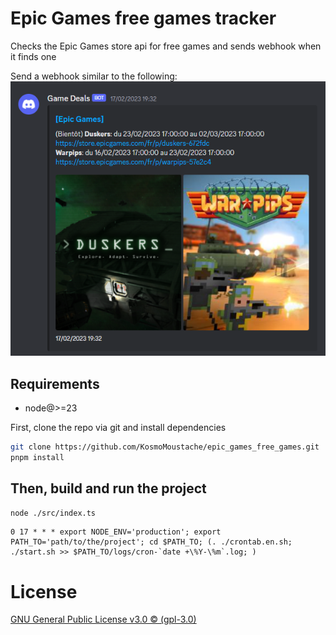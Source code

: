 # Epic Games free games tracker

Checks the Epic Games store api for free games and sends webhook when it finds one

Send a webhook similar to the following:
![Webhook](./webhook.png)

## Requirements

- node@>=23

First, clone the repo via git and install dependencies

```bash
git clone https://github.com/KosmoMoustache/epic_games_free_games.git
pnpm install
```

## Then, build and run the project

```bash
node ./src/index.ts
```

```crontab
0 17 * * * export NODE_ENV='production'; export PATH_TO='path/to/the/project'; cd $PATH_TO; (. ./crontab.en.sh; ./start.sh >> $PATH_TO/logs/cron-`date +\%Y-\%m`.log; )
```

# License

[GNU General Public License v3.0 © (gpl-3.0)](https://github.com/KosmoMoustache/epic_games_free_games/blob/main/LICENSE)
